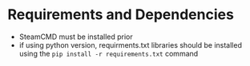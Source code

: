 # Requirements and Dependencies

- SteamCMD must be installed prior
- if using python version, requirments.txt libraries should be installed using the `pip install -r requirements.txt` command